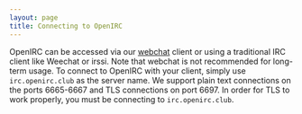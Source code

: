```yaml
---
layout: page
title: Connecting to OpenIRC
---
```

OpenIRC can be accessed via our [webchat](https://kiwiirc.com/nextclient/?settings=02b7dd3c6ad18673736cf637e46239ab) client or using a traditional IRC client like Weechat or irssi. Note that webchat is not recommended for long-term usage. To connect to OpenIRC with your client, simply use `irc.openirc.club` as the server name. We support plain text connections on the ports 6665-6667 and TLS connections on port 6697. In order for TLS to work properly, you must be connecting to `irc.openirc.club`.
